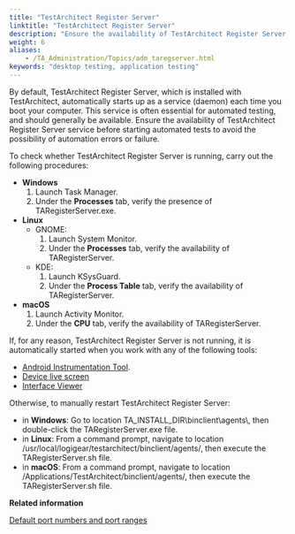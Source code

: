```yaml
--- 
title: "TestArchitect Register Server"
linktitle: "TestArchitect Register Server"
description: "Ensure the availability of TestArchitect Register Server service before starting automated tests to avoid the possibility of automation errors or failure."
weight: 6
aliases: 
    - /TA_Administration/Topics/adm_taregserver.html
keywords: "desktop testing, application testing"
---
```


By default, TestArchitect Register Server, which is installed with TestArchitect, automatically starts up as a service \(daemon\) each time you boot your computer. This service is often essential for automated testing, and should generally be available. Ensure the availability of TestArchitect Register Server service before starting automated tests to avoid the possibility of automation errors or failure.

To check whether TestArchitect Register Server is running, carry out the following procedures:

-   **Windows**
    1.  Launch Task Manager.
    2.  Under the **Processes** tab, verify the presence of TARegisterServer.exe.
-   **Linux**
    -   GNOME:
        1.  Launch System Monitor.
        2.  Under the **Processes** tab, verify the availability of TARegisterServer.
    -   KDE:
        1.  Launch KSysGuard.
        2.  Under the **Process Table** tab, verify the availability of TARegisterServer.
-   **macOS**
    1.  Launch Activity Monitor.
    2.  Under the **CPU** tab, verify the availability of TARegisterServer.

If, for any reason, TestArchitect Register Server is not running, it is automatically started when you work with any of the following tools:

-   [Android Instrumentation Tool](/automation-guide/application-testing/mobile-testing/testing-mobile-applications/android-automation/android-instrumentation-tool/).
-   [Device live screen](/automation-guide/application-testing/mobile-testing/additional-tasks-and-tools/capturing-screenshots-of-a-mobile-device)
-   [Interface Viewer](/user-guide/interface-definitions/the-interface-viewer/)

Otherwise, to manually restart TestArchitect Register Server:

-   in **Windows**: Go to location TA\_INSTALL\_DIR\\binclient\\agents\\, then double-click the TARegisterServer.exe file.
-   in **Linux**: From a command prompt, navigate to location /usr/local/logigear/testarchitect/binclient/agents/, then execute the TARegisterServer.sh file.
-   in **macOS**: From a command prompt, navigate to location /Applications/TestArchitect/binclient/agents/, then execute the TARegisterServer.sh file.




**Related information**  


[Default port numbers and port ranges](/administration-guide/default-port-numbers-and-port-ranges)

